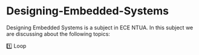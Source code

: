 # Designing-Embedded-Systems

Designing Embedded Systems is a subject in ECE NTUA. In this subject we are discussing about the following topics:

:one: Loop 
